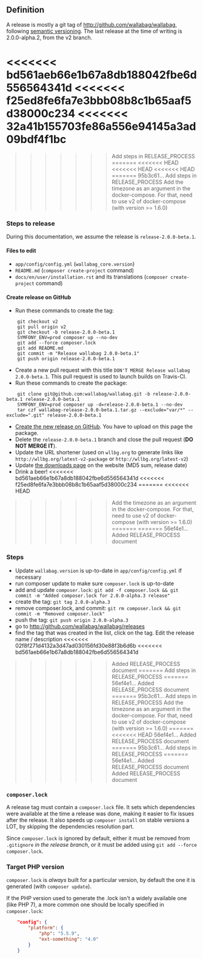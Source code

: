 ## Definition

A release is mostly a git tag of http://github.com/wallabag/wallabag, following [semantic versioning](http://semver.org).
The last release at the time of writing is 2.0.0-alpha.2, from the v2 branch.

<<<<<<< bd561aeb66e1b67a8db188042fbe6d556564341d
<<<<<<< f25ed8fe6fa7e3bbb08b8c1b65aaf5d38000c234
<<<<<<< 32a41b155703fe86a556e94145a3ad09bdf4f1bc
=======
>>>>>>> Add steps in RELEASE_PROCESS
=======
<<<<<<< HEAD
<<<<<<< HEAD
<<<<<<< HEAD
=======
>>>>>>> 95b3c61... Add steps in RELEASE_PROCESS
>>>>>>> Add the timezone as an argument in the docker-compose. For that, need to use v2 of docker-compose (with version >= 1.6.0)
### Steps to release

During this documentation, we assume the release is `release-2.0.0-beta.1`.

#### Files to edit

- `app/config/config.yml` (`wallabag_core.version`)
- `README.md` (`composer create-project` command)
- `docs/en/user/installation.rst` and its translations (`composer create-project` command)

#### Create release on GitHub

- Run these commands to create the tag:

```
    git checkout v2
    git pull origin v2
    git checkout -b release-2.0.0-beta.1
    SYMFONY_ENV=prod composer up --no-dev
    git add --force composer.lock
    git add README.md
    git commit -m "Release wallabag 2.0.0-beta.1"
    git push origin release-2.0.0-beta.1
```

- Create a new pull request with this title `DON'T MERGE Release wallabag 2.0.0-beta.1`. This pull request is used to launch builds on Travis-CI.
- Run these commands to create the package:

```
    git clone git@github.com:wallabag/wallabag.git -b release-2.0.0-beta.1 release-2.0.0-beta.1
    SYMFONY_ENV=prod composer up -d=release-2.0.0-beta.1 --no-dev
    tar czf wallabag-release-2.0.0-beta.1.tar.gz --exclude="var/*" --exclude=".git" release-2.0.0-beta.1
```

- [Create the new release on GitHub](https://github.com/wallabag/wallabag/releases/new). You have to upload on this page the package.
- Delete the `release-2.0.0-beta.1` branch and close the pull request (**DO NOT MERGE IT**).
- Update the URL shortener (used on `wllbg.org` to generate links like `http://wllbg.org/latest-v2-package` or `http://wllbg.org/latest-v2`)
- Update [the downloads page](https://github.com/wallabag/wallabag.org/blob/master/content/pages/download.md) on the website (MD5 sum, release date)
- Drink a beer!
<<<<<<< bd561aeb66e1b67a8db188042fbe6d556564341d
<<<<<<< f25ed8fe6fa7e3bbb08b8c1b65aaf5d38000c234
=======
<<<<<<< HEAD
>>>>>>> Add the timezone as an argument in the docker-compose. For that, need to use v2 of docker-compose (with version >= 1.6.0)
=======
=======
>>>>>>> 56ef4e1... Added RELEASE_PROCESS document
### Steps
- Update `wallabag.version` is up-to-date in `app/config/config.yml` if necessary
- run composer update to make sure `composer.lock` is up-to-date
- add and update `composer.lock`: `git add -f composer.lock && git commit -m "Added composer.lock for 2.0.0-alpha.3 release"`
- create the tag: `git tag 2.0.0-alpha.3`
- remove composer.lock, and commit: `git rm composer.lock && git commit -m "Removed composer.lock"`
- push the tag: `git push origin 2.0.0-alpha.3`
- go to http://github.com/wallabag/wallabag/releases
- find the tag that was created in the list, click on the tag. Edit the release name / description
<<<<<<< 02f8f271d4132a3d47ad030156fd30e88f3b6d6b
<<<<<<< bd561aeb66e1b67a8db188042fbe6d556564341d
>>>>>>> Added RELEASE_PROCESS document
=======
>>>>>>> Add steps in RELEASE_PROCESS
=======
>>>>>>> 56ef4e1... Added RELEASE_PROCESS document
=======
>>>>>>> 95b3c61... Add steps in RELEASE_PROCESS
>>>>>>> Add the timezone as an argument in the docker-compose. For that, need to use v2 of docker-compose (with version >= 1.6.0)
=======
<<<<<<< HEAD
>>>>>>> 56ef4e1... Added RELEASE_PROCESS document
=======
>>>>>>> 95b3c61... Add steps in RELEASE_PROCESS
=======
>>>>>>> 56ef4e1... Added RELEASE_PROCESS document
>>>>>>> Added RELEASE_PROCESS document

### `composer.lock`
A release tag must contain a `composer.lock` file. It sets which dependencies were available at the time a release was done,
making it easier to fix issues after the release. It also speeds up `composer install` on stable versions a LOT, by skipping the
dependencies resolution part.

Since `composer.lock` is ignored by default, either it must be removed from `.gitignore` _in the release branch_,
or it must be added using `git add --force composer.lock`.

### Target PHP version
`composer.lock` is _always_ built for a particular version, by default the one it is generated (with `composer update`).

If the PHP version used to generate the .lock isn't a widely available one (like PHP 7), a more common one should
be locally specified in `composer.lock`:

```json
    "config": {
        "platform": {
            "php": "5.5.9",
            "ext-something": "4.0"
        }
    }
```
